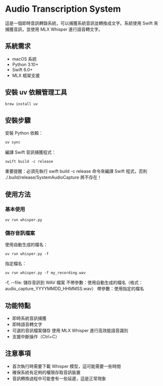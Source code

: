 # Audio Transcription System
這是一個即時音訊轉錄系統，可以捕獲系統音訊並轉換成文字。系統使用 Swift 來捕獲音訊，並使用 MLX Whisper 進行語音轉文字。

## 系統需求
- macOS 系統
- Python 3.10+
- Swift 6.0+
- MLX 框架支援

## 安裝 uv 依賴管理工具
```bash
brew install uv
```

## 安裝步驟
安裝 Python 依賴：
```bash
uv sync
```
編譯 Swift 音訊捕獲程式：
```
swift build -c release
```
重要提醒：必須先執行 swift build -c release 命令來編譯 Swift 程式，否則 ./.build/release/SystemAudioCapture 將不存在！

## 使用方法
### 基本使用
```
uv run whisper.py
```
### 儲存音訊檔案
使用自動生成的檔名：
```
uv run whisper.py -f
```
指定檔名：
```
uv run whisper.py -f my_recording.wav
```

-f, --file: 儲存音訊到 WAV 檔案
  不帶參數：使用自動生成的檔名（格式：audio_capture_YYYYMMDD_HHMMSS.wav）
  帶參數：使用指定的檔名

## 功能特點
- 即時系統音訊捕獲
- 即時語音轉文字
- 可選的音訊檔案儲存
使用 MLX Whisper 進行高效能語音識別
- 支援中斷操作（Ctrl+C）

## 注意事項
- 首次執行時需要下載 Whisper 模型，這可能需要一些時間
- 確保系統有足夠的權限存取音訊裝置
- 音訊轉換過程中可能會有一些延遲，這是正常現象
